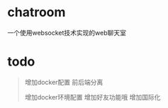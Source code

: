# chatroom
一个使用websocket技术实现的web聊天室

# todo
> 增加docker配置
> 前后端分离
>
> 增加docker环境配置
> 增加好友功能哦
> 增加国际化
